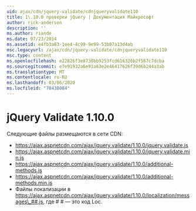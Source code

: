 ```yaml
---
uid: ajax/cdn/jquery-validate/cdnjqueryvalidate110
title: 1\.10.0 проверки jQuery | Документация Майкрософт
author: rick-anderson
description: ''
ms.author: riande
ms.date: 07/23/2014
ms.assetid: e4fb3a63-1ee4-4c99-9e99-53b87a13d4ab
msc.legacyurl: /ajax/cdn/jquery-validate/cdnjqueryvalidate110
msc.type: content
ms.openlocfilehash: e22826f3e8730bb9253fcd616326b2f567c7dcba
ms.sourcegitcommit: e7e91932a6e91a63e2e46417626f39d6b244a3ab
ms.translationtype: MT
ms.contentlocale: ru-RU
ms.lasthandoff: 03/06/2020
ms.locfileid: "78438084"
---
```

# <a name="jquery-validation-1100"></a>jQuery Validate 1.10.0

Следующие файлы размещаются в сети CDN:

- https://ajax.aspnetcdn.com/ajax/jquery.validate/1.10.0/jquery.validate.js
- https://ajax.aspnetcdn.com/ajax/jquery.validate/1.10.0/jquery.validate.min.js
- https://ajax.aspnetcdn.com/ajax/jquery.validate/1.10.0/additional-methods.js
- https://ajax.aspnetcdn.com/ajax/jquery.validate/1.10.0/additional-methods.min.js
- Файлы локализации в https://ajax.aspnetcdn.com/ajax/jquery.validate/1.10.0/localization/messages\_##.js, где # # — это код Loc.
